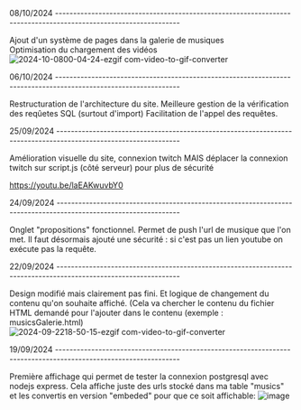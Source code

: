 08/10/2024 ----------------------------------------------------------------------------------------------------------------

Ajout d'un système de pages dans la galerie de musiques  
Optimisation du chargement des vidéos
![2024-10-0800-04-24-ezgif com-video-to-gif-converter](https://github.com/user-attachments/assets/d2f2d1d3-a12e-453b-b395-0ba3934860e0)

06/10/2024 ----------------------------------------------------------------------------------------------------------------

Restructuration de l'architecture du site.
Meilleure gestion de la vérification des reqûetes SQL (surtout d'import)
Facilitation de l'appel des requêtes.

25/09/2024 ----------------------------------------------------------------------------------------------------------------

Amélioration visuelle du site, connexion twitch MAIS déplacer la connexion twitch sur script.js (côté serveur) pour plus de sécurité

https://youtu.be/laEAKwuvbY0


24/09/2024 ----------------------------------------------------------------------------------------------------------------

Onglet "propositions" fonctionnel. Permet de push l'url de musique que l'on met.
Il faut désormais ajouté une sécurité : si c'est pas un lien youtube on exécute pas la requête.


22/09/2024 ----------------------------------------------------------------------------------------------------------------

Design modifié mais clairement pas fini. Et logique de changement du contenu qu'on souhaite affiché. (Cela va chercher le contenu du fichier HTML demandé pour l'ajouter dans le contenu (exemple : musicsGalerie.html)
![2024-09-2218-50-15-ezgif com-video-to-gif-converter](https://github.com/user-attachments/assets/eed9f473-99a0-457e-b693-68f23d4a5546)


19/09/2024 ----------------------------------------------------------------------------------------------------------------

Première affichage qui permet de tester la connexion postgresql avec nodejs express.
Cela affiche juste des urls stocké dans ma table "musics" et les convertis en version "embeded" pour que ce soit affichable:
![image](https://github.com/user-attachments/assets/ee4e6a0d-1ed0-44a0-ad0b-25bad2464de9)





